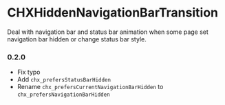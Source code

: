 # CHXHiddenNavigationBarTransition
Deal with navigation bar and status bar animation when some page set navigation bar hidden or change status bar style.



### 0.2.0

-   Fix typo
-   Add `chx_prefersStatusBarHidden`
-   Rename `chx_prefersCurrentNavigationBarHidden` to `chx_prefersNavigationBarHidden`